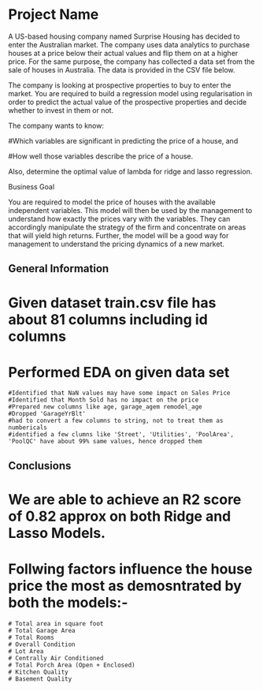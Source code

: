 # Project Name
A US-based housing company named Surprise Housing has decided to enter the Australian market. The company uses data analytics to purchase houses at a price below their actual values and flip them on at a higher price. For the same purpose, the company has collected a data set from the sale of houses in Australia. The data is provided in the CSV file below.

The company is looking at prospective properties to buy to enter the market. You are required to build a regression model using regularisation in order to predict the actual value of the prospective properties and decide whether to invest in them or not.
 
The company wants to know:

#Which variables are significant in predicting the price of a house, and

#How well those variables describe the price of a house.

 
Also, determine the optimal value of lambda for ridge and lasso regression.


Business Goal 

You are required to model the price of houses with the available independent variables. This model will then be used by the management to understand how exactly the prices vary with the variables. They can accordingly manipulate the strategy of the firm and concentrate on areas that will yield high returns. Further, the model will be a good way for management to understand the pricing dynamics of a new market.

## General Information

# Given dataset train.csv file has about 81 columns including id columns
# Performed EDA on given data set
	#Identified that NaN values may have some impact on Sales Price
	#Identified that Month Sold has no impact on the price
	#Prepared new columns like age, garage_agem remodel_age
	#Dropped 'GarageYrBlt'
	#had to convert a few columns to string, not to treat them as numbericals
	#identified a few clumns like 'Street', 'Utilities', 'PoolArea', 'PoolQC' have about 99% same values, hence dropped them
	
## Conclusions

# We are able to achieve an R2 score of 0.82 approx on both Ridge and Lasso Models. 

# Follwing factors influence the house price the most as demosntrated by both the models:-
    # Total area in square foot
    # Total Garage Area
    # Total Rooms
    # Overall Condition
    # Lot Area
    # Centrally Air Conditioned
    # Total Porch Area (Open + Enclosed)
    # Kitchen Quality
    # Basement Quality
